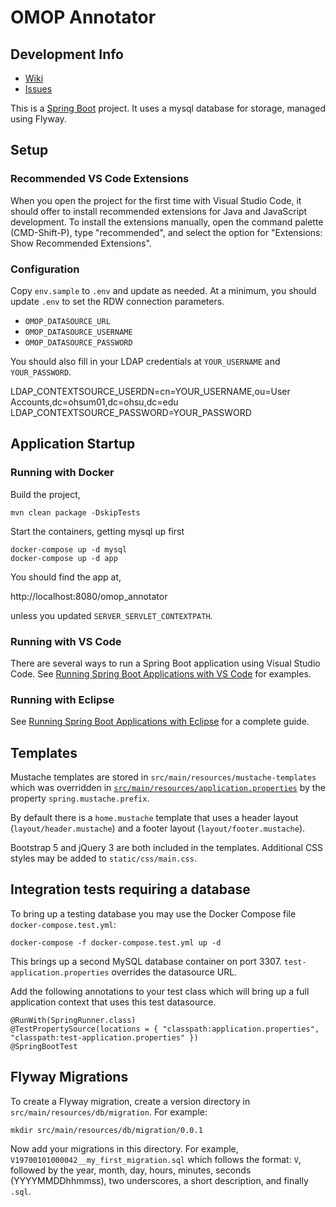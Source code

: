 # OMOP Annotator

## Development Info

* [Wiki](https://octri.ohsu.edu/wiki/display/Wu/OMOP+Annotator)
* [Issues](https://octri.ohsu.edu/issues/projects/OA/issues/)

This is a [Spring Boot](https://projects.spring.io/spring-boot/) project. It uses a mysql database for storage, managed using Flyway.

## Setup

### Recommended VS Code Extensions

When you open the project for the first time with Visual Studio Code, it should offer to install recommended extensions for Java and JavaScript development. To install the extensions manually, open the command palette (CMD-Shift-P), type "recommended", and select the option for "Extensions: Show Recommended Extensions".

### Configuration

Copy `env.sample` to `.env` and update as needed. At a minimum, you should update `.env` to set the RDW connection parameters.

* `OMOP_DATASOURCE_URL`
* `OMOP_DATASOURCE_USERNAME`
* `OMOP_DATASOURCE_PASSWORD`

You should also fill in your LDAP credentials at `YOUR_USERNAME` and `YOUR_PASSWORD`.

LDAP_CONTEXTSOURCE_USERDN=cn=YOUR_USERNAME,ou=User Accounts,dc=ohsum01,dc=ohsu,dc=edu
LDAP_CONTEXTSOURCE_PASSWORD=YOUR_PASSWORD

## Application Startup

### Running with Docker

Build the project,

```
mvn clean package -DskipTests
```

Start the containers, getting mysql up first

```
docker-compose up -d mysql
docker-compose up -d app
```

You should find the app at,

http://localhost:8080/omop_annotator

unless you updated `SERVER_SERVLET_CONTEXTPATH`.

### Running with VS Code

There are several ways to run a Spring Boot application using Visual Studio Code. See [Running Spring Boot Applications with VS Code](https://octri.ohsu.edu/wiki/display/TKB/Running+Spring+Boot+Applications+With+VS+Code) for examples.

### Running with Eclipse

See [Running Spring Boot Applications with Eclipse](https://octri.ohsu.edu/wiki/display/ORDS/Running+Spring+Boot+Applications+with+Spring+Tool+Suite) for a complete guide.

## Templates

Mustache templates are stored in `src/main/resources/mustache-templates` which was overridden in [`src/main/resources/application.properties`](src/main/resource/application.properties) by the property `spring.mustache.prefix`.

By default there is a `home.mustache` template that uses a header layout (`layout/header.mustache`) and a footer layout (`layout/footer.mustache`).

Bootstrap 5 and jQuery 3 are both included in the templates. Additional CSS styles may be added to `static/css/main.css`.

## Integration tests requiring a database

To bring up a testing database you may use the Docker Compose file `docker-compose.test.yml`:

```
docker-compose -f docker-compose.test.yml up -d
```

This brings up a second MySQL database container on port 3307. `test-application.properties` overrides the datasource URL.

Add the following annotations to your test class which will bring up a full application context that uses this test datasource.

```
@RunWith(SpringRunner.class)
@TestPropertySource(locations = { "classpath:application.properties", "classpath:test-application.properties" })
@SpringBootTest
```

## Flyway Migrations

To create a Flyway migration, create a version directory in `src/main/resources/db/migration`. For example:

```
mkdir src/main/resources/db/migration/0.0.1
```

Now add your migrations in this directory. For example, `V19700101000042__my_first_migration.sql` which follows the format: `V`, followed by the year, month, day, hours, minutes, seconds (YYYYMMDDhhmmss), two underscores, a short description, and finally `.sql`.
